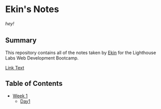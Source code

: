 # Ekin's Notes
###### hey!

## Summary

This repository contains all of the notes taken by [Ekin](https://github.com/ekinkoluk) for the Lighthouse Labs Web Development Bootcamp.

[Link Text](https://web.compass.lighthouselabs.ca/projects/lotide?day_number=w01d)

## Table of Contents
* [Week 1](/Week_1)
  * [Day1](/Week_1/Day_1)